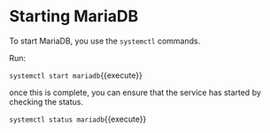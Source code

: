# Starting MariaDB

To start MariaDB, you use the `systemctl` commands.

Run:

`systemctl start mariadb`{{execute}}

once this is complete, you can ensure that the service has started by checking the status.

`systemctl status mariadb`{{execute}}

